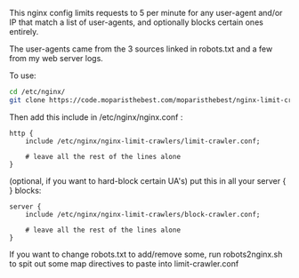
This nginx config limits requests to 5 per minute for any user-agent and/or IP that match a list of user-agents, and optionally blocks certain ones entirely.

The user-agents came from the 3 sources linked in robots.txt and a few from my web server logs.

To use:
```sh
cd /etc/nginx/
git clone https://code.moparisthebest.com/moparisthebest/nginx-limit-crawlers
```
Then add this include in /etc/nginx/nginx.conf :

```
http {
    include /etc/nginx/nginx-limit-crawlers/limit-crawler.conf;
    
    # leave all the rest of the lines alone
}
```

(optional, if you want to hard-block certain UA's) put this in all your server { } blocks:

```
server {
    include /etc/nginx/nginx-limit-crawlers/block-crawler.conf;
    
    # leave all the rest of the lines alone
}
```

If you want to change robots.txt to add/remove some, run robots2nginx.sh to spit out some map directives to paste into limit-crawler.conf
